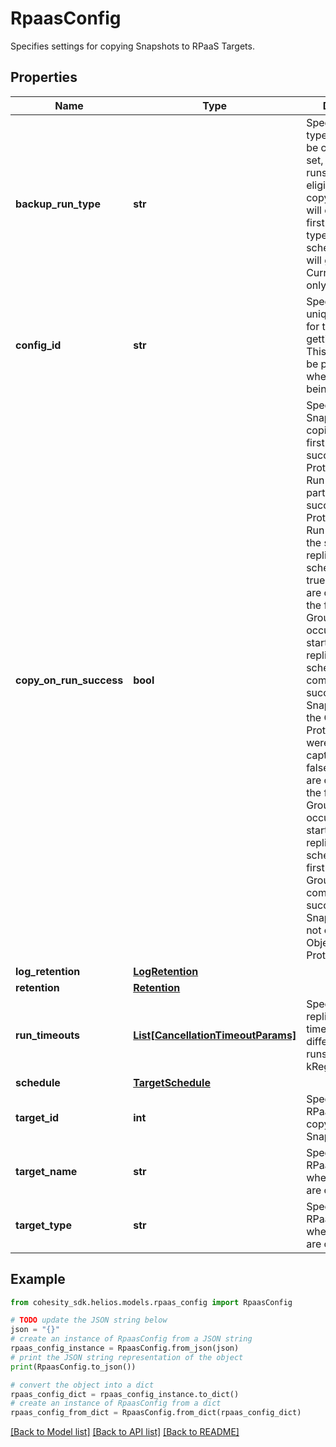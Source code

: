 # RpaasConfig

Specifies settings for copying Snapshots to RPaaS Targets.

## Properties

Name | Type | Description | Notes
------------ | ------------- | ------------- | -------------
**backup_run_type** | **str** | Specifies which type of run should be copied, if not set, all types of runs will be eligible for copying. If set, this will ensure that the first run of given type in the scheduled period will get copied. Currently, this can only be set to Full. | [optional] 
**config_id** | **str** | Specifies the unique identifier for the target getting added. This field need to be passed only when policies are being updated. | [optional] 
**copy_on_run_success** | **bool** | Specifies if Snapshots are copied from the first completely successful Protection Group Run or the first partially successful Protection Group Run occurring at the start of the replication schedule. &lt;br&gt; If true, Snapshots are copied from the first Protection Group Run occurring at the start of the replication schedule that was completely successful i.e. Snapshots for all the Objects in the Protection Group were successfully captured. &lt;br&gt; If false, Snapshots are copied from the first Protection Group Run occurring at the start of the replication schedule, even if first Protection Group Run was not completely successful i.e. Snapshots were not captured for all Objects in the Protection Group. | [optional] 
**log_retention** | [**LogRetention**](LogRetention.md) |  | [optional] 
**retention** | [**Retention**](Retention.md) |  | 
**run_timeouts** | [**List[CancellationTimeoutParams]**](CancellationTimeoutParams.md) | Specifies the replication/archival timeouts for different type of runs(kFull, kRegular etc.). | [optional] 
**schedule** | [**TargetSchedule**](TargetSchedule.md) |  | 
**target_id** | **int** | Specifies the RPaaS target to copy the Snapshots. | 
**target_name** | **str** | Specifies the RPaaS target name where Snapshots are copied. | [optional] [readonly] 
**target_type** | **str** | Specifies the RPaaS target type where Snapshots are copied. | [optional] 

## Example

```python
from cohesity_sdk.helios.models.rpaas_config import RpaasConfig

# TODO update the JSON string below
json = "{}"
# create an instance of RpaasConfig from a JSON string
rpaas_config_instance = RpaasConfig.from_json(json)
# print the JSON string representation of the object
print(RpaasConfig.to_json())

# convert the object into a dict
rpaas_config_dict = rpaas_config_instance.to_dict()
# create an instance of RpaasConfig from a dict
rpaas_config_from_dict = RpaasConfig.from_dict(rpaas_config_dict)
```
[[Back to Model list]](../README.md#documentation-for-models) [[Back to API list]](../README.md#documentation-for-api-endpoints) [[Back to README]](../README.md)


